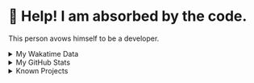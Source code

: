 # 🥺 Help! I am absorbed by the code. 

This person avows himself to be a developer.

<details>

<summary>My Wakatime Data</summary>

<!--START_SECTION:waka-->
![Lines of code](https://img.shields.io/badge/From%20Hello%20World%20I%27ve%20Written-8.9%20million%20lines%20of%20code-blue)

**🐱 My GitHub Data** 

> 📦 786.8 kB Used in GitHub's Storage 
 > 
> 🏆 710 Contributions in the Year 2024
 > 
> 🚫 Not Opted to Hire
 > 
> 📜 90 Public Repositories 
 > 
> 🔑 28 Private Repositories 
 > 
**I'm an Early 🐤** 

```text
🌞 Morning                2204 commits        ██████░░░░░░░░░░░░░░░░░░░   24.00 % 
🌆 Daytime                3947 commits        ███████████░░░░░░░░░░░░░░   42.97 % 
🌃 Evening                2959 commits        ████████░░░░░░░░░░░░░░░░░   32.22 % 
🌙 Night                  75 commits          ░░░░░░░░░░░░░░░░░░░░░░░░░   00.82 % 
```
📅 **I'm Most Productive on Tuesday** 

```text
Monday                   1148 commits        ███░░░░░░░░░░░░░░░░░░░░░░   12.50 % 
Tuesday                  1617 commits        ████░░░░░░░░░░░░░░░░░░░░░   17.60 % 
Wednesday                1609 commits        ████░░░░░░░░░░░░░░░░░░░░░   17.52 % 
Thursday                 1323 commits        ████░░░░░░░░░░░░░░░░░░░░░   14.40 % 
Friday                   1360 commits        ████░░░░░░░░░░░░░░░░░░░░░   14.81 % 
Saturday                 1145 commits        ███░░░░░░░░░░░░░░░░░░░░░░   12.47 % 
Sunday                   983 commits         ███░░░░░░░░░░░░░░░░░░░░░░   10.70 % 
```


**I Mostly Code in Go** 

```text
Go                       35 repos            █████████░░░░░░░░░░░░░░░░   34.65 % 
TeX                      6 repos             █░░░░░░░░░░░░░░░░░░░░░░░░   05.94 % 
Rust                     3 repos             █░░░░░░░░░░░░░░░░░░░░░░░░   02.97 % 
Swift                    3 repos             █░░░░░░░░░░░░░░░░░░░░░░░░   02.97 % 
Shell                    2 repos             ░░░░░░░░░░░░░░░░░░░░░░░░░   01.98 % 
```




 Last Updated on 16/05/2024 01:18:16 UTC
<!--END_SECTION:waka-->

</details>

<details>
 
 <summary>My GitHub Stats</summary>

[![CDFMLR's github stats](https://github-readme-stats.vercel.app/api?username=cdfmlr&count_private=true&show_icons=true)](https://github.com/anuraghazra/github-readme-stats)
 
</details>

<details>

<summary>Known Projects</summary>

[![Star History Chart](https://api.star-history.com/svg?repos=cdfmlr/pyflowchart,cdfmlr/muvtuber,cdfmlr/crud,cdfmlr/murecom-verse-1,cdfmlr/murecom-intro&type=Date)](https://star-history.com/#cdfmlr/pyflowchart&cdfmlr/muvtuber&cdfmlr/crud&cdfmlr/murecom-verse-1&cdfmlr/murecom-intro&Date)

 </details>
